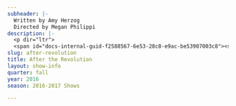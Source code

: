 ```yaml
---
subheader: |-
  Written by Amy Herzog
  Directed by Megan Philippi
description: |-
  <p dir="ltr">
  <span id="docs-internal-guid-f2588567-6e53-28c8-e9ac-be53907003c8"><span>In Amy Herzog’s celebrated play of how manipulate history to facilitate our own emotional past, we follow the whip smart Emma Joseph as she tries to carry on her family’s Marxist traditions in honor of her Blacklisted Grandfather. But when a startling version of her Grandfather is revealed, Emma is forced to question her allegiance to her family and the legacy they have been fighting to protect.</span></span></p><p><strong>Joe Beutel</strong> (Leo) is a student in the College.</p><p><strong>Sophie Hoyt</strong> (Emma) is a second-year in the College majoring in English. Previous UT/TAPS credits include <em>All Choiceless She</em> and <em>Miss Julie </em>as well as two performances with Fire Escape Films, in <em>Tom</em> and <em>Last Call</em>.</p><p><strong>Tom Klosterman </strong>(Morty) is a second year physics major. He is excited to be acting in his first mainstage UT show!</p><p><strong>Melissa Needlman</strong> (Vera) is a fourth-year student in the college. She is a member of the 28th generation of Off Off Campus and has previously performed in <em>Amadeus</em> and New Work Week.</p><p><strong>Thomas Noriega</strong> (Ben) is a first-year intending to major in Political Science or Philosophy. This is his first time working with University Theater. In his native Tucson, AZ, he was involved in shows such as <em>Young Frankenstein</em> (Inspector Kemp), <em>The Drowsy Chaperone </em>(Aldolpho), and <em>Our Town</em> (Mr. Webb). He would like to own a dog at some point.</p><p><strong>Austin Regalado</strong> (Miguel) was born in Miami, Florida, and studied acting at New World School of the Arts before gaining acceptance into the University of Chicago’s Class of 2020. This is Austin’s first mainstage production at the University of Chicago, but previous works include: <em>The Aliens</em> (Director), <em>O’ Beautiful</em>, <em>The Pillowman</em>, <em>The Skin of Our Teeth</em>, and <em>Fiddler on the Roof</em>. Austin is incredibly excited to immerse himself in the University’s more artistic side and wishes to continue transforming as an artist here on campus.</p> <p><strong>Maggie Strahan</strong> (Jess) is a third year in the College, majoring in TAPS. Previous acting credits with University Theater include <em>A Winter's Tale</em> (Camillo/Antigonus), <em>West Side Story </em>(Minnie), <em>Urinetown</em> (Hope Cladwell), <em>Amadeus</em> (Teresa Salieri), and <em>Love's Labour's Lost </em>(Jaquenetta) with the Dean's Men.</p><p><strong>Michaela Voit</strong> (Mel) is a fourth-year majoring in English and Public Policy. She has served on the Dean’s Men Board and UT Committee while acting in UT shows such as <em>The Seagull</em> (Arkádina), <em>Miss Julie</em> (Kristine), <em>Cowboy Mouth</em> (Cavale), <em>Much Ado About Nothing</em> (Beatrice), and <em>A Midsummer Night’s Dream</em> (Helena). Currently, she serves as Treasurer on the Dean’s Men Board and recently appeared as Hermione in <em>A Winter’s Tale</em>.</p><p><strong>Eren Ahn</strong> (Assistant Costume Designer) is a second-year majoring in Biological Sciences and minoring in Visual Arts. She has previously worked with MaroonTV and Iris. This is her first experience with a major University Theater production, but she has previously designed for <em>Theater[24]</em>.</p><p><strong>Corson Barnard </strong>(Assistant Costume Designer) is a fourth-year TAPS major. Past credits include <em>Urinetown</em> (Vocal Music Director), <em>West Side Story</em> (Solo Coach), <em>The Girl Show</em> (Ensemble), <em>Home is Implied: A Musical Revue</em> (Ensemble) and <em>GATSBY: The Musical </em>(Composer, Director). Corson will be lead costume designing <em>Circe</em> next quarter. She is also the Media Manager for TAPS and the music director of The Ransom Notes, a co-ed a cappella group on campus.</p> <p><strong>Lia Bauer-Goulden </strong>(Assistant Props Designer) is a first-year and this is her first University Theater show.</p><p><strong>Alanna DePinto </strong>(Assistant Costume Designer) is a third-year Cinema major. She has previously appeared in <em>Women On Trial</em> and New Work Week.</p><p><strong>Patrick Doyle</strong> (Production Manager) is a second-year majoring in Philosophy and Allied Fields. His previous UT credits include: <em>Urinetown</em> (Asst. Prod. Manager), <em>The Seagull </em>(APM), <em>Navarasa: Reimagined</em> (APM), <em>Romeo and Juliet</em> (Assist Set/Props). In addition to work in the UT community, Patrick manages Occam's Razor, UChicago's freest improv comedy troupe, and is a member of the Club Volleyball Team. He would like to thank the entire company of <em>After the Revolution</em> for their hard work, dedication, and friendship.</p><p><strong>Jenni Guarino</strong> (Assistant Production Manager) is a first-year prospective Biology major. She is excited participating in her first show with University Theater, and hopes to continue working within UT throughout her four years in the college.</p><p><strong>Alex Hale </strong>(Sound Designer) is a fourth-year majoring in Philosophy. She has been involved with University Theater. Past sound design credits include <em>Noises Off</em>, <em>Belleville</em> and <em>Urinetown</em>.</p><p><strong>Alex Hearn</strong> (Committee Liaison) is a fourth-year studying Public Policy in the College. Previous credits include <em>Noises Off</em> (Director) and <em>By the Bog of Cats</em> (Ghost Fancier/Young Dunne). He also clowns around in UofC Commedia as Pulcinella. He is the treasurer of UT Committee.</p><p><strong>Maya Jain </strong>(Scenic Designer) is second year TAPS major. She has been involved with University Theater since her first quarter of her first year and is currently involved with Iris as well. Her previous credits with UT include <em>A Weekend of Workshops</em> (Flask), <em>By the Bog of Cats</em> (Assistant Scenic Designer), and <em>West Side Story</em> (Assistant Stage Manager). She is also the scenic designer for <em>Circe</em>, which will go up 8th week of winter quarter.</p><p><strong>Rami Kablawi </strong>(Assistant Director) is a first-year. This is his first project with UT, though he has been involved with directing in high school.</p><p><strong>Eric Karsten</strong> (Assistant Lighting Designer) is a first-year who has yet to declare his major. This is his first first production with UT, but he is looking forward to many more going forward. His past credits include: <em>Beauty and the Beast </em>(Lighting Designer),<em> The 39 Steps </em>(Lighting Designer),<em> Legally Blonde </em>(Lighting Designer), <em>Richard III </em>(Lighting Designer), and others as Master Electrician.</p> <p><strong>Victoria Keating</strong> (Stagehand) is a first-year in the College. She was also involved in this year's <em>A Weekend of Workshops</em> (Stage Manager). She hopes to continue working in theater. </p><p><strong>Coriander Mayer </strong>(Lighting Designer) is a third year student majoring in TAPS and English. Most recently with UT, she designed lights for <em>By the Bog of Cats</em> and <em>The Monkey King</em> and associate designed the Dean’s Men production of <em>Romeo and Juliet</em>. Professional design credits include work with Adventure Stage Chicago (<em>Unspoken</em>, <em>On Air</em>), Eleusis Collective (<em>King Lear</em>), Bread and Roses (Logan Center O-Party), Madison Street Theater (<em>Sin</em>), and various dance groups on campus. Her work can be seen at coriandermayer.wordpress.com.</p><p><strong>Dee Nitz</strong> (Costume Designer) is a fourth-year TAPS major. With UT, she acted in <em>Hamlet</em> (Gertrude), <em>Cowboy</em> <em>Mouth</em> (Lobsterman), and the <em>Angels in America</em> workshop (Prior). She is currently the secretary of UT Committee and is also a member of the 28th Generation of Off-Off Campus. Previously, Dee has designed costumes for the film <em>Helen </em>by Alanna De Pinto, and makeup for the devised piece <em>Weihnachten bei den Hoppenstedts</em>.</p><p><strong>Elizabeth Ortiz</strong> (Master Electrician) is a third year majoring in Political Science and minoring in Near Eastern Languages and Civilizations. Previous credits include <em>A Weekend of Workshops</em> and <em>By The Bog Of Cats</em> (Assistant Lighting Designer). Outside theater, she is the president of Unaccompanied Women and is involved in UBallet and Le Vorris and Vox Circus.</p><p><strong>Megan Philippi</strong> (Director) is a third-year TAPS major. At UChicago, she has worked on <em>A Winter's Tale</em> (Assistant Director), <em>Ex Libris </em>(Director), <em>By the Bog of Cats</em> (Monica), <em>Urinetown</em> (Assistant Director), <em>Endgame</em> (Assistant Set Designer), New Work Week (Director), and <em>Theater[24]</em> (Writer). Her short play <em>An Invitation</em> was performed at Victory Gardens's <em>College Night: Trigger Finger</em> and her monologue <em>Brachiosaurus</em> can be heard outside The Field Museum through August 2017 as part of Statue Stories Chicago.</p><p><strong>Marina Resende</strong> (assistant scenic designer) is a third-year Comparative Literature and Germanic Studies double major. Besides literature, her interests include visual arts, performance and design. In the past, she has worked as a props designer and assistant director for the Circus/UT collaboration <em>The Monkey King</em>.</p><p><strong>Charlotte Rieder</strong> (Props Designer) is a third-year majoring in math and computer science. Previous UT credits include <em>Henry</em> <em>V</em><em> </em>(Assistant Director), <em>Love's Labours Lost</em> (Assistant Costumes), <em>The Seagull</em> (Assistant Props Designer), and <em>Noises Off</em> (Assistant Props Designer).</p><p><strong>Sarah Stark </strong>(Stage Manager) is a third-year English major in the College. Previous UT/TAPS credits include: <em>A Winter's Tale</em> (SM), <em>Belleville</em> (SM), <em>Urinetown</em> (SM), <em>This Is How It Goes</em> (ASM), <em>Selections from Rabbit Hole</em> (SM), <em>Closer</em> (Asst Props &amp; Stagehand). She has also worked in stage management with American Blues Theater, The House Theatre, The Syndicate, and Pride Films &amp; Plays and looks forward to pursuing stage management professionally upon graduation.</p><p><strong>M.C. Steffen</strong> (Dramaturg) is a fourth-year TAPS major in the College. His UT credits include <em>Belleville</em> (Director), <em>Urinetown</em> (Dramaturg), <em>Sleuth</em> (Director), <em>Smitten</em> (Director), <em>The House of Yes </em>(Anthony), and <em>reWILDing Genius</em> (Adam). He also directed <em>An Apology for the Course and Outcome of Certain Events Delivered by Doctor John Faustus on This His Final Evening</em> for the Classical Entertainment Society, and is currently preparing to direct the world premiere of <em>.44 croMagnum</em> next February at the 28th Annual Rhinoceros Theater Festival.</p><p><strong>Katy Surhigh</strong> (Assistant Dramaturg) is a third year English major. Past UT credits include <em>A Winter's Tale</em> (ASM), <em>The Seagull</em> (ASM), <em>Urinetown</em> (Billy Boy Bill), and <em>Rumors</em> (Assistant Costumes). Katy is also a member of UT Committee. Outside of UT, she has stage managed for UChicago Commedia and is the vice president of Rhythm and Jews.</p>
slug: after-revolution
title: After the Revolution
layout: show-info
quarter: fall
year: 2016
season: 2016-2017 Shows

---
```

